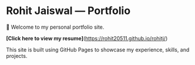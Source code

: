 # Rohit Jaiswal — Portfolio

🚀 Welcome to my personal portfolio site.

**[Click here to view my resume]**(https://rohit20511.github.io/rohitj/)

This site is built using GitHub Pages to showcase my experience, skills, and projects.

